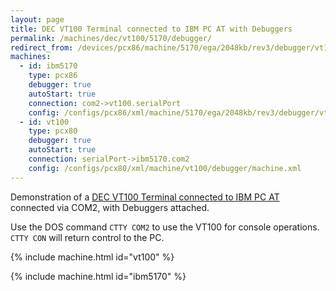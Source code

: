 ```yaml
---
layout: page
title: DEC VT100 Terminal connected to IBM PC AT with Debuggers
permalink: /machines/dec/vt100/5170/debugger/
redirect_from: /devices/pcx86/machine/5170/ega/2048kb/rev3/debugger/vt100/
machines:
  - id: ibm5170
    type: pcx86
    debugger: true
    autoStart: true
    connection: com2->vt100.serialPort
    config: /configs/pcx86/xml/machine/5170/ega/2048kb/rev3/debugger/vt100/machine.xml
  - id: vt100
    type: pcx80
    debugger: true
    autoStart: true
    connection: serialPort->ibm5170.com2
    config: /configs/pcx80/xml/machine/vt100/debugger/machine.xml
---
```


Demonstration of a [DEC VT100 Terminal connected to IBM PC AT](../) connected via COM2, with Debuggers attached.

Use the DOS command `CTTY COM2` to use the VT100 for console operations.  `CTTY CON` will return control to the PC.

{% include machine.html id="vt100" %}

{% include machine.html id="ibm5170" %}
